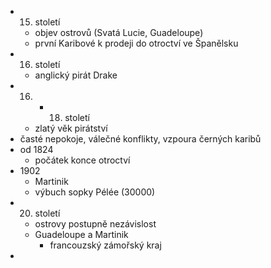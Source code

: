 - 15. století
	- objev ostrovů (Svatá Lucie, Guadeloupe)
	- první Karibové k prodeji do otroctví ve Španělsku
- 16. století
	- anglický pirát Drake
- 16. - 18. století
	- zlatý věk pirátství
- časté nepokoje, válečné konflikty, vzpoura černých karibů
- od 1824
	- počátek konce otroctví
- 1902
	- Martinik
	- výbuch sopky Pélée (30000)
- 20. století
	- ostrovy postupně nezávislost
	- Guadeloupe a Martinik
		- francouzský zámořský kraj
- 
